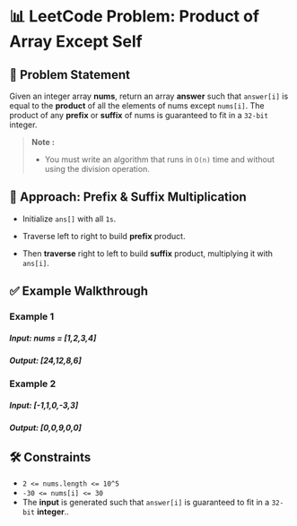 # 📊 LeetCode Problem: Product of Array Except Self

## 🧩 Problem Statement

Given an integer array **nums**, return an array **answer** such that `answer[i]` is equal to the **product** of all the elements of nums except `nums[i]`.
The product of any **prefix** or **suffix** of nums is guaranteed to fit in a `32-bit` integer.

> **Note :**
> - You must write an algorithm that runs in `O(n)` time and without using the division operation.



## 🧠 Approach:  Prefix & Suffix Multiplication

- Initialize `ans[]` with all `1s`.

- Traverse left to right to build **prefix** product.

- Then **traverse** right to left to build **suffix** product, multiplying it with `ans[i]`.



## ✅ Example Walkthrough

### Example 1

##### Input: nums = [1,2,3,4]
##### Output: [24,12,8,6]


### Example 2

##### Input: [-1,1,0,-3,3]
##### Output: [0,0,9,0,0]


## 🛠️ Constraints

- `2 <= nums.length <= 10^5`
- `-30 <= nums[i] <= 30`
- The **input** is generated such that `answer[i]` is guaranteed to fit in a `32-bit` **integer**..
